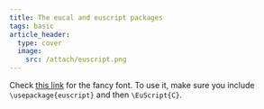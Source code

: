 ```yaml
---
title: The eucal and euscript packages
tags: basic
article_header:
  type: cover
  image:
    src: /attach/euscript.png
---
```


Check [this link](http://texdoc.net/texmf-dist/doc/fonts/amsfonts/euscript.pdf) for the fancy font. To use it, make sure you include `\usepackage{euscript}` and then `\EuScript{C}`.
